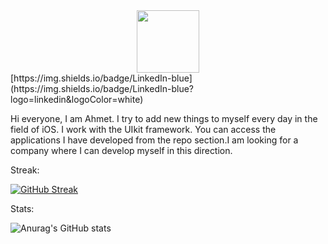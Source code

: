 
<div id="header" align="center">
  <img src="https://media.giphy.com/media/M9gbBd9nbDrOTu1Mqx/giphy.gif" width="100"/>
</div>
[https://img.shields.io/badge/LinkedIn-blue](https://img.shields.io/badge/LinkedIn-blue?logo=linkedin&logoColor=white)
<img src="https://komarev.com/ghpvc/?username=your-github-agkurt&style=flat-square&color=blue" alt=""/>



Hi everyone, I am Ahmet. I try to add new things to myself every day in the field of iOS. I work with the UIkit framework. You can access the applications I have developed from the repo section.I am looking for a company where I can develop myself in this direction.



Streak:

[![GitHub Streak](https://streak-stats.demolab.com?user=agkurt&theme=aura-dark&hide_border=true)](https://git.io/streak-stats)

Stats:

![Anurag's GitHub stats](https://github-readme-stats.vercel.app/api?username=agkurt&show_icons=true&bg_color=00000000)
